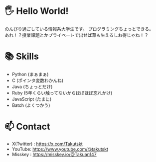 # 🖐️ Hello World!
のんびり過ごしている情報系大学生です。
プログラミングちょっとできる。
<br>あれ！？授業課題とかプライベートで出せば草も生えるしお得じゃね！？

# 📚 Skills
- Python (まぁまぁ)
- C (ポインタ変数わかんね)
- Java (ちょっとだけ)
- Ruby (5年くらい触ってないからほぼほぼ忘れかけ)
- JavaScript (たまに)
- Batch (よくつかう)

# 📫 Contact
- X(Twitter) : https://x.com/Takutskt
- YouTube: https://www.youtube.com/@takutskt
- Misskey : https://misskey.io/@Takuan147